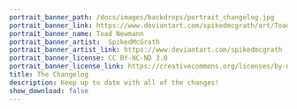 ```yaml
---
portrait_banner_path: /docs/images/backdrops/portrait_changelog.jpg
portrait_banner_link: https://www.deviantart.com/spikedmcgrath/art/Toad-Newmann-803282064
portrait_banner_name: Toad Newmann
portrait_banner_artist:  SpikedMcGrath
portrait_banner_artist_link: https://www.deviantart.com/spikedmcgrath
portrait_banner_license: CC BY-NC-ND 3.0
portrait_banner_license_link: https://creativecommons.org/licenses/by-nc-nd/3.0/
title: The Changelog
description: Keep up to date with all of the changes!
show_download: false
---
```

